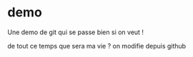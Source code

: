 # demo
Une demo de git qui se passe bien si on veut !

de tout ce temps que sera ma vie ? on modifie depuis github
